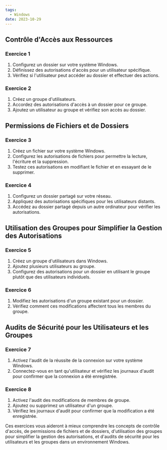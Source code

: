 ```yaml
---
tags:
  - Windows
date: 2023-10-29
---
```


## Contrôle d'Accès aux Ressources

### Exercice 1
1. Configurez un dossier sur votre système Windows.
2. Définissez des autorisations d'accès pour un utilisateur spécifique.
3. Vérifiez si l'utilisateur peut accéder au dossier et effectuer des actions.

### Exercice 2
1. Créez un groupe d'utilisateurs.
2. Accordez des autorisations d'accès à un dossier pour ce groupe.
3. Ajoutez un utilisateur au groupe et vérifiez son accès au dossier.

## Permissions de Fichiers et de Dossiers

### Exercice 3
1. Créez un fichier sur votre système Windows.
2. Configurez les autorisations de fichiers pour permettre la lecture, l'écriture et la suppression.
3. Testez ces autorisations en modifiant le fichier et en essayant de le supprimer.

### Exercice 4
1. Configurez un dossier partagé sur votre réseau.
2. Appliquez des autorisations spécifiques pour les utilisateurs distants.
3. Accédez au dossier partagé depuis un autre ordinateur pour vérifier les autorisations.

## Utilisation des Groupes pour Simplifier la Gestion des Autorisations

### Exercice 5
1. Créez un groupe d'utilisateurs dans Windows.
2. Ajoutez plusieurs utilisateurs au groupe.
3. Configurez des autorisations pour un dossier en utilisant le groupe plutôt que des utilisateurs individuels.

### Exercice 6
1. Modifiez les autorisations d'un groupe existant pour un dossier.
2. Vérifiez comment ces modifications affectent tous les membres du groupe.

## Audits de Sécurité pour les Utilisateurs et les Groupes

### Exercice 7
1. Activez l'audit de la réussite de la connexion sur votre système Windows.
2. Connectez-vous en tant qu'utilisateur et vérifiez les journaux d'audit pour confirmer que la connexion a été enregistrée.

### Exercice 8
1. Activez l'audit des modifications de membres de groupe.
2. Ajoutez ou supprimez un utilisateur d'un groupe.
3. Vérifiez les journaux d'audit pour confirmer que la modification a été enregistrée.

Ces exercices vous aideront à mieux comprendre les concepts de contrôle d'accès, de permissions de fichiers et de dossiers, d'utilisation des groupes pour simplifier la gestion des autorisations, et d'audits de sécurité pour les utilisateurs et les groupes dans un environnement Windows.
